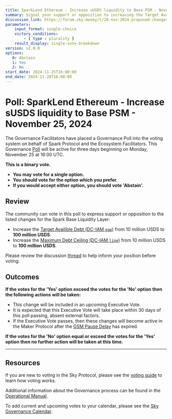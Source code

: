 ```yaml
---
title: SparkLend Ethereum - Increase sUSDS liquidity to Base PSM - November 25, 2024
summary: Signal your support or opposition to increasing the Target Available Debt and Maximum Debt Ceiling for Spark Base Liquidity Layer to 100 million USDS each.
discussion_link: https://forum.sky.money/t/28-nov-2024-proposed-changes-to-spark-for-upcoming-spell-amendments/25575
parameters:
    input_format: single-choice
    victory_conditions:
        - { type : plurality }
    result_display: single-vote-breakdown
version: v2.0.0
options:
   0: Abstain
   1: Yes
   2: No
start_date: 2024-11-25T16:00:00
end_date: 2024-11-28T16:00:00
---
```

# Poll: SparkLend Ethereum - Increase sUSDS liquidity to Base PSM - November 25, 2024

The Governance Facilitators have placed a Governance Poll into the voting system on behalf of Spark Protocol and the Ecosystem Facilitators. This Governance [Poll](https://sky-atlas.powerhouse.io/#A.1.9.1_Operational_Weekly_Cycle-b189fa17-57a9-4d4e-9780-0ce4efd94211|0db30308) will be active for three days beginning on Monday, November 25 at 16:00 UTC.

**This is a binary vote.**

- **You may vote for a single option.**
- **You should vote for the option which you prefer.**
- **If you would accept either option, you should vote 'Abstain'.**

## Review

The community can vote in this poll to express support or opposition to the listed changes for the Spark Base Liquidity Layer:

- Increase the [Target Availible Debt (DC-IAM `gap`)](https://sky-atlas.powerhouse.io/A.3.4.1.5.1.1.4_Target_Available_Debt_Definition/b876ecf4-a901-4721-9c4b-9f2fc21f954c%7C57ea599773d45150b2632df9) from 10 million USDS to **100 million USDS**.
- Increase the [Maximum Debt Ceiling (DC-IAM `line`)](https://sky-atlas.powerhouse.io/A.3.4.1.5.1.1.3_Maximum_Debt_Ceiling_Definition/e4a0d8f1-4a01-46a7-b693-a94e7f4afc1a%7C57ea599773d45150b2632df9) from 10 million USDS to **100 million USDS**.

Please review the discussion [thread](https://forum.sky.money/t/28-nov-2024-proposed-changes-to-spark-for-upcoming-spell-amendments/25575) to help inform your position before voting.

## Outcomes

**If the votes for the 'Yes' option exceed the votes for the 'No' option then the following actions will be taken:**

- This change will be included in an upcoming Executive Vote.
- It is expected that this Executive Vote will take place within 30 days of this poll passing, absent external factors.
- If the Executive Vote passes, then these changes will become active in the Maker Protocol after the [GSM Pause Delay](https://sky-atlas.powerhouse.io/#A.1.8.2.1_Pause_Delay-a98b8227-95f6-4711-9d8d-f52cbc6ad2d0|0db30758e055) has expired.

**If the votes for the 'No' option equal or exceed the votes for the 'Yes' option then no further action will be taken at this time.**

---

## Resources

If you are new to voting in the Sky Protocol, please see the [voting guide](https://manual.makerdao.com/governance/voting-in-makerdao/on-chain-governance) to learn how voting works.

Additional information about the Governance process can be found in the [Operational Manual](https://manual.makerdao.com).

To add current and upcoming votes to your calendar, please see the [Sky Governance Calendar](https://manual.makerdao.com/makerdao/calendars/governance-calendar).
